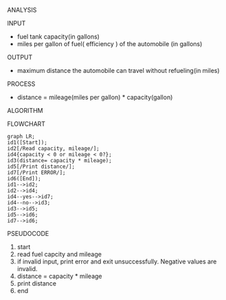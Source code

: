 ANALYSIS

INPUT 

- fuel tank capacity(in gallons)
- miles per gallon of fuel( efficiency ) of the automobile (in gallons) 

OUTPUT 

- maximum distance the automobile can travel without refueling(in miles) 

PROCESS 

- distance = mileage(miles per gallon) * capacity(gallon) 


ALGORITHM 

 FLOWCHART

```mermaid
graph LR;
id1([Start]);
id2[/Read capacity, mileage/];
id4{capacity < 0 or mileage < 0?};
id3(distance= capacity * mileage);
id5[/Print distance/];
id7[/Print ERROR/];
id6([End]);
id1-->id2;
id2-->id4;
id4--yes-->id7;
id4--no-->id3;
id3-->id5;
id5-->id6;
id7-->id6;
```

 PSEUDOCODE
 
1. start
2. read fuel capcity and mileage
3. if invalid input, print error and exit unsuccessfully. Negative values are invalid.
4. distance = capacity * mileage
5. print distance
6. end
